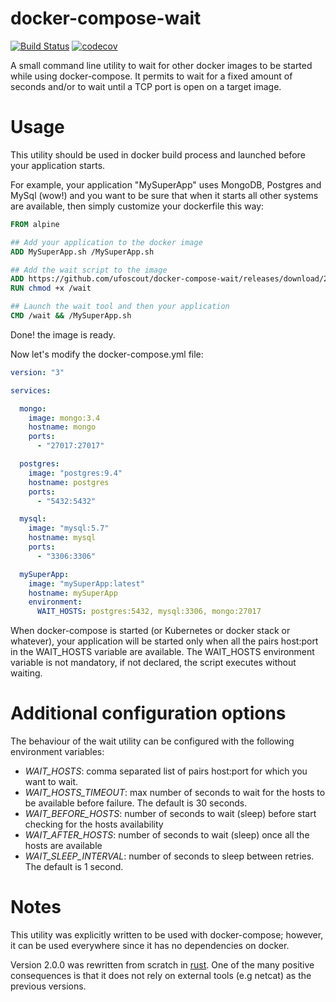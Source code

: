 # docker-compose-wait

[![Build Status](https://travis-ci.org/ufoscout/docker-compose-wait.svg?branch=master)](https://travis-ci.org/ufoscout/docker-compose-wait)
[![codecov](https://codecov.io/gh/ufoscout/docker-compose-wait/branch/master/graph/badge.svg)](https://codecov.io/gh/ufoscout/docker-compose-wait)

A small command line utility to wait for other docker images to be started while using docker-compose.
It permits to wait for a fixed amount of seconds and/or to wait until a TCP port is open on a target image.

# Usage
This utility should be used in docker build process and launched before your application starts.

For example, your application "MySuperApp" uses MongoDB, Postgres and MySql (wow!) and you want to be sure that when it starts all other systems are available, then simply customize your dockerfile this way:

```dockerfile
FROM alpine

## Add your application to the docker image
ADD MySuperApp.sh /MySuperApp.sh

## Add the wait script to the image
ADD https://github.com/ufoscout/docker-compose-wait/releases/download/2.5.0/wait /wait
RUN chmod +x /wait

## Launch the wait tool and then your application
CMD /wait && /MySuperApp.sh
```

Done! the image is ready.

Now let's modify the docker-compose.yml file:

```yml
version: "3"

services:

  mongo:
    image: mongo:3.4
    hostname: mongo
    ports:
      - "27017:27017"

  postgres:
    image: "postgres:9.4"
    hostname: postgres
    ports:
      - "5432:5432"

  mysql:
    image: "mysql:5.7"
    hostname: mysql
    ports:
      - "3306:3306"

  mySuperApp:
    image: "mySuperApp:latest"
    hostname: mySuperApp
    environment:
      WAIT_HOSTS: postgres:5432, mysql:3306, mongo:27017
```

When docker-compose is started (or Kubernetes or docker stack or whatever), your application will be started only when all the pairs host:port in the WAIT_HOSTS variable are available.
The WAIT_HOSTS environment variable is not mandatory, if not declared, the script executes without waiting.

# Additional configuration options
The behaviour of the wait utility can be configured with the following environment variables:
- *WAIT_HOSTS*: comma separated list of pairs host:port for which you want to wait.
- *WAIT_HOSTS_TIMEOUT*: max number of seconds to wait for the hosts to be available before failure. The default is 30 seconds.
- *WAIT_BEFORE_HOSTS*: number of seconds to wait (sleep) before start checking for the hosts availability
- *WAIT_AFTER_HOSTS*: number of seconds to wait (sleep) once all the hosts are available
- *WAIT_SLEEP_INTERVAL*: number of seconds to sleep between retries. The default is 1 second.

# Notes
This utility was explicitly written to be used with docker-compose; however, it can be used everywhere since it has no dependencies on docker.

Version 2.0.0 was rewritten from scratch in [rust](https://www.rust-lang.org). One of the many positive consequences is that it does not rely on external tools (e.g netcat) as the previous versions.
